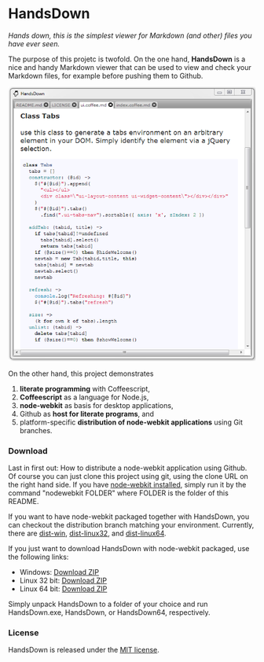 HandsDown
==========

_Hands down, this is the simplest viewer for Markdown (and other) files you have ever seen._

The purpose of this projetc is twofold. On the one hand, __HandsDown__ is a nice and handy
Markdown viewer that can be used to view and check your Markdown files, for example before
pushing them to Github.

![Screenshot](meta/screenshot.PNG)

On the other hand, this project demonstrates
1. **literate programming** with Coffeescript,
1. **Coffeescript** as a language for Node.js,
1. **node-webkit** as basis for desktop applications,
1. Github as **host for literate programs**, and
1. platform-specific **distribution of node-webkit applications** using Git branches.


### Download

Last in first out: How to distribute a node-webkit application using Github. Of course you can just clone this project using git, using the clone URL on the right hand side. If you have [node-webkit installed](https://github.com/rogerwang/node-webkit), simply run it by the command "nodewebkit FOLDER" where FOLDER is the folder of this README. 

If you want to have node-webkit packaged together with HandsDown, you can checkout the distribution branch matching your environment. Currently, there are [dist-win](https://github.com/kaiec/HandsDown/tree/dist-win), [dist-linux32](https://github.com/kaiec/HandsDown/tree/dist-linux32), and [dist-linux64](https://github.com/kaiec/HandsDown/tree/dist-linux64).

If you just want to download HandsDown with node-webkit packaged, use the following links:

- Windows: [Download ZIP](https://github.com/kaiec/HandsDown/archive/dist-win.zip)
- Linux 32 bit: [Download ZIP](https://github.com/kaiec/HandsDown/archive/dist-linux32.zip)
- Linux 64 bit: [Download ZIP](https://github.com/kaiec/HandsDown/archive/dist-linux64.zip)

Simply unpack HandsDown to a folder of your choice and run HandsDown.exe, HandsDown, or HandsDown64, respectively.

### License

HandsDown is released under the [MIT license](LICENSE).